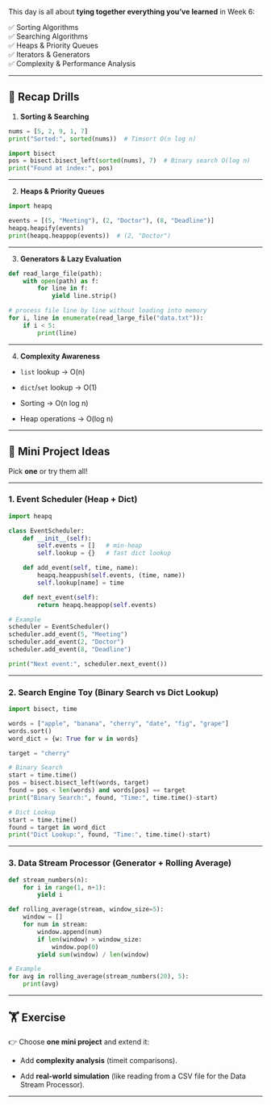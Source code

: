 This day is all about **tying together everything you’ve learned** in Week 6:

✅ Sorting Algorithms  
✅ Searching Algorithms  
✅ Heaps & Priority Queues  
✅ Iterators & Generators  
✅ Complexity & Performance Analysis

---

## 🔄 Recap Drills

1. **Sorting & Searching**
    

```python
nums = [5, 2, 9, 1, 7]
print("Sorted:", sorted(nums))  # Timsort O(n log n)

import bisect
pos = bisect.bisect_left(sorted(nums), 7)  # Binary search O(log n)
print("Found at index:", pos)
```

---

2. **Heaps & Priority Queues**
    

```python
import heapq

events = [(5, "Meeting"), (2, "Doctor"), (8, "Deadline")]
heapq.heapify(events)
print(heapq.heappop(events))  # (2, "Doctor")
```

---

3. **Generators & Lazy Evaluation**
    

```python
def read_large_file(path):
    with open(path) as f:
        for line in f:
            yield line.strip()

# process file line by line without loading into memory
for i, line in enumerate(read_large_file("data.txt")):
    if i < 5:
        print(line)
```

---

4. **Complexity Awareness**
    

- `list` lookup → O(n)
    
- `dict`/`set` lookup → O(1)
    
- Sorting → O(n log n)
    
- Heap operations → O(log n)
    

---

## 🎯 Mini Project Ideas

Pick **one** or try them all!

---

### 1. Event Scheduler (Heap + Dict)

```python
import heapq

class EventScheduler:
    def __init__(self):
        self.events = []   # min-heap
        self.lookup = {}   # fast dict lookup

    def add_event(self, time, name):
        heapq.heappush(self.events, (time, name))
        self.lookup[name] = time

    def next_event(self):
        return heapq.heappop(self.events)

# Example
scheduler = EventScheduler()
scheduler.add_event(5, "Meeting")
scheduler.add_event(2, "Doctor")
scheduler.add_event(8, "Deadline")

print("Next event:", scheduler.next_event())
```

---

### 2. Search Engine Toy (Binary Search vs Dict Lookup)

```python
import bisect, time

words = ["apple", "banana", "cherry", "date", "fig", "grape"]
words.sort()
word_dict = {w: True for w in words}

target = "cherry"

# Binary Search
start = time.time()
pos = bisect.bisect_left(words, target)
found = pos < len(words) and words[pos] == target
print("Binary Search:", found, "Time:", time.time()-start)

# Dict Lookup
start = time.time()
found = target in word_dict
print("Dict Lookup:", found, "Time:", time.time()-start)
```

---

### 3. Data Stream Processor (Generator + Rolling Average)

```python
def stream_numbers(n):
    for i in range(1, n+1):
        yield i

def rolling_average(stream, window_size=5):
    window = []
    for num in stream:
        window.append(num)
        if len(window) > window_size:
            window.pop(0)
        yield sum(window) / len(window)

# Example
for avg in rolling_average(stream_numbers(20), 5):
    print(avg)
```

---

## 🏋️ Exercise

👉 Choose **one mini project** and extend it:

- Add **complexity analysis** (timeit comparisons).
    
- Add **real-world simulation** (like reading from a CSV file for the Data Stream Processor).
    

---
